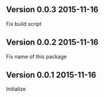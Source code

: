 ## Version 0.0.3 2015-11-16

Fix build script

## Version 0.0.2 2015-11-16

Fix name of this package

## Version 0.0.1 2015-11-16

Initialize
